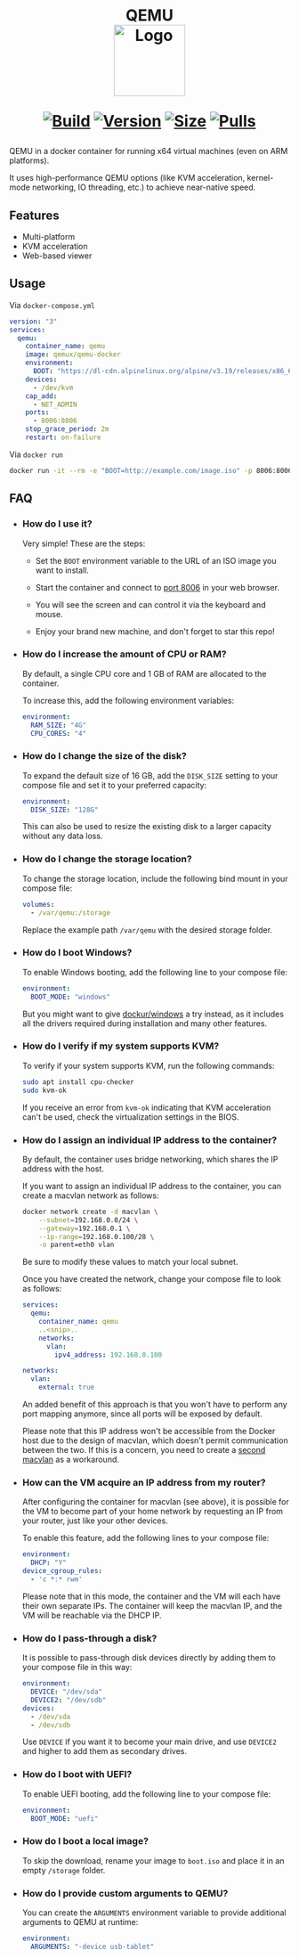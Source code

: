 <h1 align="center">QEMU<br />
<div align="center">
<img src="https://github.com/qemus/qemu-docker/raw/master/.github/logo.png" title="Logo" style="max-width:100%;" width="128" />
</div>
<div align="center">

[![Build]][build_url]
[![Version]][tag_url]
[![Size]][tag_url]
[![Pulls]][hub_url]

</div></h1>

QEMU in a docker container for running x64 virtual machines (even on ARM platforms).

It uses high-performance QEMU options (like KVM acceleration, kernel-mode networking, IO threading, etc.) to achieve near-native speed.

## Features

 - Multi-platform
 - KVM acceleration
 - Web-based viewer

## Usage

Via `docker-compose.yml`

```yaml
version: "3"
services:
  qemu:
    container_name: qemu
    image: qemux/qemu-docker
    environment:
      BOOT: "https://dl-cdn.alpinelinux.org/alpine/v3.19/releases/x86_64/alpine-virt-3.19.0-x86_64.iso"
    devices:
      - /dev/kvm
    cap_add:
      - NET_ADMIN
    ports:
      - 8006:8006
    stop_grace_period: 2m
    restart: on-failure
```

Via `docker run`

```bash
docker run -it --rm -e "BOOT=http://example.com/image.iso" -p 8006:8006 --device=/dev/kvm --cap-add NET_ADMIN qemux/qemu-docker
```

## FAQ

  * ### How do I use it?

    Very simple! These are the steps:

    - Set the `BOOT` environment variable to the URL of an ISO image you want to install.

    - Start the container and connect to [port 8006](http://localhost:8006) in your web browser.

    - You will see the screen and can control it via the keyboard and mouse.

    - Enjoy your brand new machine, and don't forget to star this repo!

  * ### How do I increase the amount of CPU or RAM?

    By default, a single CPU core and 1 GB of RAM are allocated to the container.

    To increase this, add the following environment variables:

    ```yaml
    environment:
      RAM_SIZE: "4G"
      CPU_CORES: "4"
    ```

  * ### How do I change the size of the disk?

    To expand the default size of 16 GB, add the `DISK_SIZE` setting to your compose file and set it to your preferred capacity:

    ```yaml
    environment:
      DISK_SIZE: "128G"
    ```
    
    This can also be used to resize the existing disk to a larger capacity without any data loss.
    
  * ### How do I change the storage location?

    To change the storage location, include the following bind mount in your compose file:

    ```yaml
    volumes:
      - /var/qemu:/storage
    ```

    Replace the example path `/var/qemu` with the desired storage folder.

  * ### How do I boot Windows?

    To enable Windows booting, add the following line to your compose file:

    ```yaml
    environment:
      BOOT_MODE: "windows"
    ```

    But you might want to give [dockur/windows](https://github.com/dockur/windows) a try instead, as it includes all the drivers required during installation and many other features.

  * ### How do I verify if my system supports KVM?

    To verify if your system supports KVM, run the following commands:

    ```bash
    sudo apt install cpu-checker
    sudo kvm-ok
    ```

    If you receive an error from `kvm-ok` indicating that KVM acceleration can't be used, check the virtualization settings in the BIOS.

  * ### How do I assign an individual IP address to the container?

    By default, the container uses bridge networking, which shares the IP address with the host. 

    If you want to assign an individual IP address to the container, you can create a macvlan network as follows:

    ```bash
    docker network create -d macvlan \
        --subnet=192.168.0.0/24 \
        --gateway=192.168.0.1 \
        --ip-range=192.168.0.100/28 \
        -o parent=eth0 vlan
    ```
    
    Be sure to modify these values to match your local subnet. 

    Once you have created the network, change your compose file to look as follows:

    ```yaml
    services:
      qemu:
        container_name: qemu
        ..<snip>..
        networks:
          vlan:
            ipv4_address: 192.168.0.100

    networks:
      vlan:
        external: true
    ```
   
    An added benefit of this approach is that you won't have to perform any port mapping anymore, since all ports will be exposed by default.

    Please note that this IP address won't be accessible from the Docker host due to the design of macvlan, which doesn't permit communication between the two. If this is a concern, you need to create a [second macvlan](https://blog.oddbit.com/post/2018-03-12-using-docker-macvlan-networks/#host-access) as a workaround.

  * ### How can the VM acquire an IP address from my router?

    After configuring the container for macvlan (see above), it is possible for the VM to become part of your home network by requesting an IP from your router, just like your other devices.

    To enable this feature, add the following lines to your compose file:

    ```yaml
    environment:
      DHCP: "Y"
    device_cgroup_rules:
      - 'c *:* rwm'
    ```

    Please note that in this mode, the container and the VM will each have their own separate IPs. The container will keep the macvlan IP, and the VM will be reachable via the DHCP IP.

  * ### How do I pass-through a disk?

    It is possible to pass-through disk devices directly by adding them to your compose file in this way:

    ```yaml
    environment:
      DEVICE: "/dev/sda"
      DEVICE2: "/dev/sdb"
    devices:
      - /dev/sda
      - /dev/sdb
    ```

    Use ```DEVICE``` if you want it to become your main drive, and use ```DEVICE2``` and higher to add them as secondary drives.
    
  * ### How do I boot with UEFI?

    To enable UEFI booting, add the following line to your compose file:

    ```yaml
    environment:
      BOOT_MODE: "uefi"
    ```

  * ### How do I boot a local image?

    To skip the download, rename your image to `boot.iso` and place it in an empty `/storage` folder.

  * ### How do I provide custom arguments to QEMU?

    You can create the `ARGUMENTS` environment variable to provide additional arguments to QEMU at runtime:

    ```yaml
    environment:
      ARGUMENTS: "-device usb-tablet"
    ```

[build_url]: https://github.com/qemus/qemu-docker/
[hub_url]: https://hub.docker.com/r/qemux/qemu-docker/
[tag_url]: https://hub.docker.com/r/qemux/qemu-docker/tags

[Build]: https://github.com/qemus/qemu-docker/actions/workflows/build.yml/badge.svg
[Size]: https://img.shields.io/docker/image-size/qemux/qemu-docker/latest?color=066da5&label=size
[Pulls]: https://img.shields.io/docker/pulls/qemux/qemu-docker.svg?style=flat&label=pulls&logo=docker
[Version]: https://img.shields.io/docker/v/qemux/qemu-docker/latest?arch=amd64&sort=semver&color=066da5
